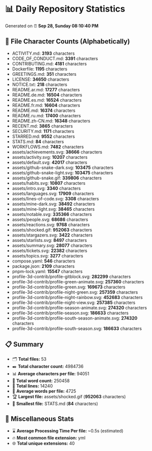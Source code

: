 # 📊 Daily Repository Statistics
Generated on ⏰ **Sep 28, Sunday 08:10:40 PM**

## 📂 File Character Counts (Alphabetically)
- ACTIVITY.md: **3193** characters
- CODE_OF_CONDUCT.md: **3391** characters
- CONTRIBUTING.md: **4181** characters
- Dockerfile: **1195** characters
- GREETINGS.md: **351** characters
- LICENSE: **34650** characters
- NOTICE.txt: **218** characters
- README.ar.md: **17277** characters
- README.de.md: **16504** characters
- README.es.md: **16524** characters
- README.fr.md: **16604** characters
- README.md: **16374** characters
- README.ru.md: **17400** characters
- README.zh-CN.md: **16348** characters
- RECENT.md: **3865** characters
- SECURITY.md: **1171** characters
- STARRED.md: **9552** characters
- STATS.md: **84** characters
- WORKFLOWS.md: **7482** characters
- assets/achievements.svg: **38666** characters
- assets/activity.svg: **10207** characters
- assets/default.svg: **42017** characters
- assets/github-snake-dark.svg: **103475** characters
- assets/github-snake-light.svg: **103475** characters
- assets/github-snake.gif: **339806** characters
- assets/habits.svg: **10807** characters
- assets/intro.svg: **3340** characters
- assets/languages.svg: **17909** characters
- assets/lines-of-code.svg: **3308** characters
- assets/mine-dark.svg: **38492** characters
- assets/mine-light.svg: **38465** characters
- assets/notable.svg: **335366** characters
- assets/people.svg: **68686** characters
- assets/reactions.svg: **9768** characters
- assets/shocked.gif: **952063** characters
- assets/stargazers.svg: **3422** characters
- assets/starlists.svg: **8497** characters
- assets/summary.svg: **28077** characters
- assets/tickets.svg: **22382** characters
- assets/topics.svg: **3277** characters
- compose.yaml: **546** characters
- package.json: **2109** characters
- pnpm-lock.yaml: **15547** characters
- profile-3d-contrib/profile-gitblock.svg: **282299** characters
- profile-3d-contrib/profile-green-animate.svg: **257360** characters
- profile-3d-contrib/profile-green.svg: **169673** characters
- profile-3d-contrib/profile-night-green.svg: **257359** characters
- profile-3d-contrib/profile-night-rainbow.svg: **452683** characters
- profile-3d-contrib/profile-night-view.svg: **257385** characters
- profile-3d-contrib/profile-season-animate.svg: **274320** characters
- profile-3d-contrib/profile-season.svg: **186633** characters
- profile-3d-contrib/profile-south-season-animate.svg: **274320** characters
- profile-3d-contrib/profile-south-season.svg: **186633** characters

## 📋 Summary
- 🗂️ **Total files:** 53
- ✒️ **Total character count:** 4984736
- 📊 **Average characters per file:** 94051
- 📝 **Total word count:** 250458
- 🧾 **Total lines:** 14240
- 📐 **Average words per file:** 4725
- 🏆 **Largest file:** assets/shocked.gif (**952063** characters)
- 🥉 **Smallest file:** STATS.md (**84** characters)

## 🌟 Miscellaneous Stats
- ⌛ **Average Processing Time Per file:** ~0.5s (estimated)
- 🔥 **Most common file extension:** yml
- 🌐 **Total unique extensions:** 40
